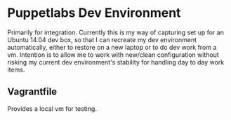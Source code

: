 # Puppetlabs Dev Environment

Primarily for integration.  Currently this is my way of capturing set up for an Ubuntu 14.04 dev box, so that I can recreate my dev environment automatically, either to restore on a new laptop or to do dev work from a vm.  Intention is to allow me to work with new/clean configuration without risking my current dev environment's stability for handling day to day work items.

## Vagrantfile

Provides a local vm for testing.
